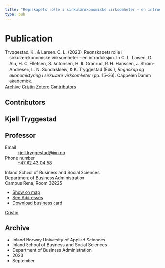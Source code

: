 ```yaml
---
title: "Regnskapets rolle i sirkulærøkonomiske virksomheter – en introduksjon"
type: pub
---
```

<h1>Publication</h1>
<article id="csl-bib-container-ZR48G5NS" class="csl-bib-container">
  <div class="csl-bib-body" style="line-height: 1.35; padding-left: 1em; text-indent:-1em;">
  <div class="csl-entry">Tryggestad, K., &amp; Larsen, C. L. (2023). Regnskapets rolle i sirkul&#xE6;r&#xF8;konomiske virksomheter &#x2013; en introduksjon. In C. L. Larsen, G. Alu, H. C. Ellefsen, S. Antonsen, H. R. Granrud, R. H. Hanssen, J. Str&#xF8;m-Andresen, L. N. Sundalskleiv, &amp; K. Tryggestad (Eds.), <i>Regnskap og &#xF8;konomistyring i sirkul&#xE6;re virksomheter</i> (pp. 15&#x2013;36). Cappelen Damm akademisk.</div>
</div>
  <div class="csl-bib-buttons">
    <a href="#taxonomy-article-ZR48G5NS" class="csl-bib-button">Archive</a>
    <a href="https://app.cristin.no/results/show.jsf?id=2175208" alt="Cristin URL" class="csl-bib-button">Cristin</a>
    <a href="http://zotero.org/groups/5022929/items/ZR48G5NS" alt="Zotero URL" class="csl-bib-button">Zotero</a>
    <a href="#contributors-article-ZR48G5NS" class="csl-bib-button">Contributors</a>
  </div>
  <div id="csl-bib-meta-container-ZR48G5NS"></div>
</article>
<div id="csl-bib-meta-ZR48G5NS" class="csl-bib-meta">
  <article id="contributors-article-ZR48G5NS" class="contributors-article">
    <h1>Contributors</h1>
    <div class="personas">
<div class="vrtx-hinn-person-card">
<div class="photo">
<i class="lar la-user-circle missing-person"></i>
</div>
<div class="info">
<hgroup><h1>Kjell Tryggestad</h1>
<h2>Professor</h2>
</hgroup><dl>
<dt>Email</dt>
<dd>
<a href="mailto:kjell.tryggestad@inn.no">kjell.tryggestad@inn.no</a>
</dd>
<dt>Phone number</dt>
<dd><a href="tel:+4762430458">
+47 62 43 04 58
</a></dd>
</dl>
<p>
Inland School of Business and Social Sciences<br>
Department of Business Administration<br>
Campus Rena,
Room 3Ø225
</p>
<ul class="vrtx-hinn-links">
<li><a href="https://www.google.com/maps?q=61.13620,11.37454">Show on map</a></li>
<li><a href="https://www.inn.no/english/find-an-employee/kjell-tryggestad.html#vrtx-hinn-addresses">See Addresses</a></li>
<li><a href="https://www.inn.no/english/find-an-employee/kjell-tryggestad.html?vrtx=vcf">Download business card</a></li>
</ul>
</div>
</div>
<a href="https://app.cristin.no/persons/show.jsf?id=648685" alt="Cristin URL" class="personas-cristin">Cristin</a>
</div>
  </article>
  <article id="taxonomy-article-ZR48G5NS" class="taxonomy-article">
    <h1>Archive</h1>
    <ul>
      <li>Inland Norway University of Applied Sciences</li>
      <li>Inland School of Business and Social Sciences</li>
      <li>Department of Business Administration</li>
      <li>2023</li>
      <li>September</li>
    </ul>
  </article>
</div>
